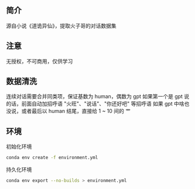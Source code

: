 ## 简介
源自小说《道诡异仙》，提取火子哥的对话数据集

## 注意
无授权，不可商用，仅供学习

## 数据清洗
连续对话需要合并同类项，保证基数为 human，偶数为 gpt
如果第一个是 gpt 说的话，前面自动加招呼语 "火旺"、"说话"、"你还好吧" 等招呼语
如果 gpt 中啥也没说，或者最后以 human 结尾，直接给 1 ~ 10 间的 艹

## 环境

初始化环境
```bash
conda env create -f environment.yml
```

持久化环境
```bash
conda env export --no-builds > environment.yml
```